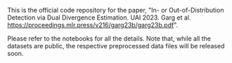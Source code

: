 This is the official code repository for the paper, "In- or Out-of-Distribution Detection via Dual Divergence Estimation. UAI 2023. Garg et al. https://proceedings.mlr.press/v216/garg23b/garg23b.pdf".

Please refer to the notebooks for all the details. Note that, while all the datasets are public, the respective preprocessed data files will be released soon.


